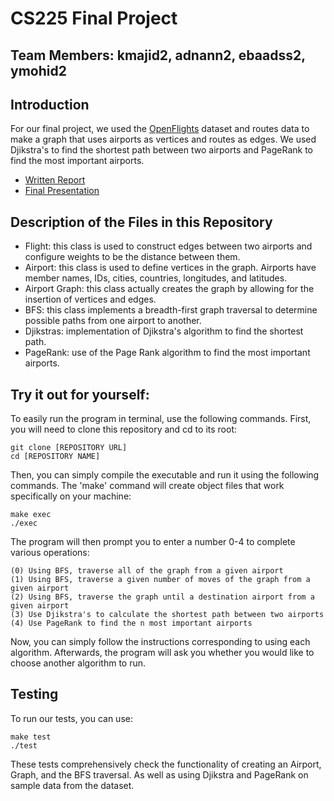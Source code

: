 # CS225 Final Project

## Team Members: kmajid2, adnann2, ebaadss2, ymohid2

## Introduction
For our final project, we used the [OpenFlights](https://openflights.org/data.html) dataset and routes data to make a graph that uses airports as vertices and routes as edges. We used Djikstra's to find the shortest path between two airports and PageRank to find the most important airports. 
* [Written Report](https://github.com/kamranmajid41/CS225-FP/blob/main/results.md)
* [Final Presentation](https://github.com/kamranmajid41/CS225-FP/blob/main/presentation.pdf)

## Description of the Files in this Repository
* Flight: this class is used to construct edges between two airports and configure weights to be the distance between them. 
* Airport: this class is used to define vertices in the graph. Airports have member names, IDs, cities, countries, longitudes, and latitudes. 
* Airport Graph: this class actually creates the graph by allowing for the insertion of vertices and edges. 
* BFS: this class implements a breadth-first graph traversal to determine possible paths from one airport to another. 
* Djikstras: implementation of Djikstra's algorithm to find the shortest path. 
* PageRank: use of the Page Rank algorithm to find the most important airports.

## Try it out for yourself: 
To easily run the program in terminal, use the following commands.
First, you will need to clone this repository and cd to its root: 

```
git clone [REPOSITORY URL]
cd [REPOSITORY NAME]
```
Then, you can simply compile the executable and run it using the following commands. The 'make' command will create object files that work specifically on your machine: 

```
make exec
./exec 
```

The program will then prompt you to enter a number 0-4 to complete various operations: 

```
(0) Using BFS, traverse all of the graph from a given airport 
(1) Using BFS, traverse a given number of moves of the graph from a given airport
(2) Using BFS, traverse the graph until a destination airport from a given airport
(3) Use Djikstra's to calculate the shortest path between two airports
(4) Use PageRank to find the n most important airports
```
Now, you can simply follow the instructions corresponding to using each algorithm. Afterwards, the program will ask you whether you would like to choose another algorithm to run.

## Testing 
To run our tests, you can use: 

```
make test 
./test
```

These tests comprehensively check the functionality of creating an Airport, Graph, and the BFS traversal. As well as using Djikstra and PageRank on sample data from the dataset. 
